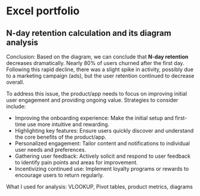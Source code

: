 # Excel portfolio

## **N-day** retention calculation and its diagram analysis


Conclusion: Based on the diagram, we can conclude that **N-day retention** decreases dramatically. Nearly 80% of users churned after the first day. Following this rapid decline, there was a slight spike in activity, possibly due to a marketing campaign (ads), but the user retention continued to decrease overall.

To address this issue, the product/app needs to focus on improving initial user engagement and providing ongoing value. Strategies to consider include:

- Improving the onboarding experience: Make the initial setup and first-time use more intuitive and rewarding.
- Highlighting key features: Ensure users quickly discover and understand the core benefits of the product/app.
- Personalized engagement: Tailor content and notifications to individual user needs and preferences.
- Gathering user feedback: Actively solicit and respond to user feedback to identify pain points and areas for improvement.
- Incentivizing continued use: Implement loyalty programs or rewards to encourage users to return regularly.


What I used for analysis: VLOOKUP, Pivot tables, product metrics, diagrams
